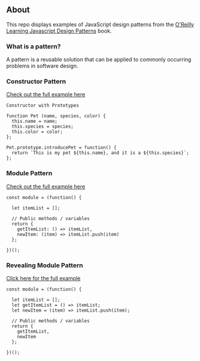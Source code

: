 ## About

This repo displays examples of JavaScript design patterns from the [O'Reilly Learning Javascript Design Patterns](https://addyosmani.com/resources/essentialjsdesignpatterns/book) book.

### What is a pattern?
A pattern is a reusable solution that can be applied to commonly occurring problems in software design.

### Constructor Pattern
[Check out the full example here](https://github.com/DominicSerranoC14/Oreilly-JS-Patterns/blob/dev/js/constructor.js)
```
Constructor with Prototypes

function Pet (name, species, color) {
  this.name = name;
  this.species = species;
  this.color = color;
};

Pet.prototype.introducePet = function() {
  return `This is my pet ${this.name}, and it is a ${this.species}`;
};
```


### Module Pattern
[Check out the full example here](https://github.com/DominicSerranoC14/Oreilly-JS-Patterns/blob/master/js/module.js)
```
const module = (function() {

  let itemList = [];

  // Public methods / variables
  return {
    getItemList: () => itemList,
    newItem: (item) => itemList.push(item)
  };

})();
```

### Revealing Module Pattern
[Click here for the full example](https://github.com/DominicSerranoC14/Oreilly-JS-Patterns/blob/master/js/revealingModule.js)
```
const module = (function() {

  let itemList = [];
  let getItemList = () => itemList;
  let newItem = (item) => itemList.push(item);

  // Public methods / variables
  return {
    getItemList,
    newItem
  };

})();
```

